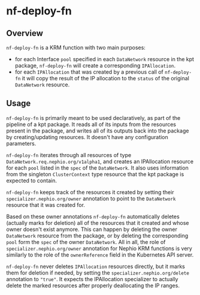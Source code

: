 # nf-deploy-fn

## Overview

 <!--mdtogo:Short-->

`nf-deploy-fn` is a KRM function with two main purposes:
- for each Interface `pool` specified in each `DataNetwork` resource in the kpt package, `nf-deploy-fn` will create a corresponding `IPAllocation`.
- for each `IPAllocation` that was created by a previous call of `nf-deploy-fn` it will copy the result of the IP allocation to the `status` of the original `DataNetwork` resource.

 <!--mdtogo-->


 <!--mdtogo:Long-->

## Usage

`nf-deploy-fn` is primarily meant to be used declaratively, as part of the pipeline of a kpt package. It reads all of its inputs from the resources present in the package, and writes all of its outputs back into the package by creating/updating resources. It doesn't have any configuration parameters.

`nf-deploy-fn` iterates through all resources of type `DataNetwork.req.nephio.org/v1alpha1`, and creates an IPAllocation resource for each `pool` listed in the `spec` of the `DataNetwork`. It also uses information from the singleton `ClusterContext` type resource that the kpt package is expected to contain.

`nf-deploy-fn` keeps track of the resources it created by setting their `specializer.nephio.org/owner` annotation to point to the `DataNetwork` resource that it was created for.

Based on these owner annotations `nf-deploy-fn` automatically deletes (actually marks for deletion) all of the resources that it created and whose owner doesn't exist anymore. This can happen by deleting the owner `DataNetwork` resource from the package, or by deleting the corresponding `pool` form the `spec` of the owner `DataNetwork`. All in all, the role of `specializer.nephio.org/owner` annotation for Nephio KRM functions is very similarly to the role of the `ownerReference` field in the Kubernetes API server.

`nf-deploy-fn` never deletes `IPAllocation` resources directly, but it marks them for deletion if needed, by setting the `specializer.nephio.org/delete` annotation to `"true"`. It expects the IPAllocation specializer to actually delete the marked resources after properly deallocating the IP ranges.

 <!--mdtogo-->
